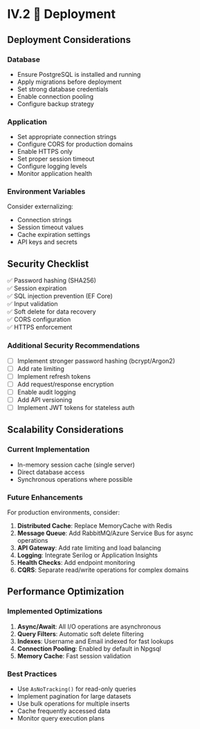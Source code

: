 IV.2 🚀 Deployment
===

## Deployment Considerations

### Database

- Ensure PostgreSQL is installed and running
- Apply migrations before deployment
- Set strong database credentials
- Enable connection pooling
- Configure backup strategy

### Application

- Set appropriate connection strings
- Configure CORS for production domains
- Enable HTTPS only
- Set proper session timeout
- Configure logging levels
- Monitor application health

### Environment Variables

Consider externalizing:
- Connection strings
- Session timeout values
- Cache expiration settings
- API keys and secrets

## Security Checklist

✅ Password hashing (SHA256)  
✅ Session expiration  
✅ SQL injection prevention (EF Core)  
✅ Input validation  
✅ Soft delete for data recovery  
✅ CORS configuration  
✅ HTTPS enforcement  

### Additional Security Recommendations

- [ ] Implement stronger password hashing (bcrypt/Argon2)
- [ ] Add rate limiting
- [ ] Implement refresh tokens
- [ ] Add request/response encryption
- [ ] Enable audit logging
- [ ] Add API versioning
- [ ] Implement JWT tokens for stateless auth

## Scalability Considerations

### Current Implementation

- In-memory session cache (single server)
- Direct database access
- Synchronous operations where possible

### Future Enhancements

For production environments, consider:

1. **Distributed Cache**: Replace MemoryCache with Redis
2. **Message Queue**: Add RabbitMQ/Azure Service Bus for async operations
3. **API Gateway**: Add rate limiting and load balancing
4. **Logging**: Integrate Serilog or Application Insights
5. **Health Checks**: Add endpoint monitoring
6. **CQRS**: Separate read/write operations for complex domains

## Performance Optimization

### Implemented Optimizations

1. **Async/Await**: All I/O operations are asynchronous
2. **Query Filters**: Automatic soft delete filtering
3. **Indexes**: Username and Email indexed for fast lookups
4. **Connection Pooling**: Enabled by default in Npgsql
5. **Memory Cache**: Fast session validation

### Best Practices

- Use `AsNoTracking()` for read-only queries
- Implement pagination for large datasets
- Use bulk operations for multiple inserts
- Cache frequently accessed data
- Monitor query execution plans




